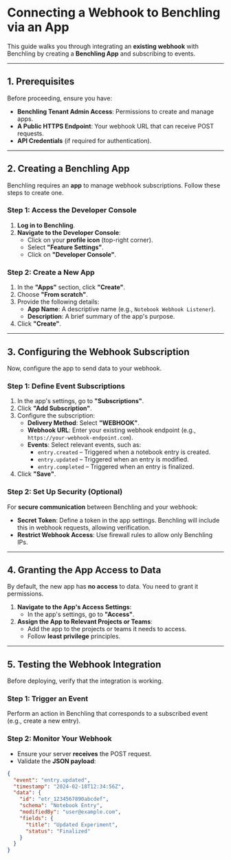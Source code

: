 # **Connecting a Webhook to Benchling via an App**

This guide walks you through integrating an **existing webhook** with Benchling by creating a **Benchling App** and subscribing to events.

---

## **1. Prerequisites**

Before proceeding, ensure you have:

- **Benchling Tenant Admin Access**: Permissions to create and manage apps.
- **A Public HTTPS Endpoint**: Your webhook URL that can receive POST requests.
- **API Credentials** (if required for authentication).

---

## **2. Creating a Benchling App**

Benchling requires an **app** to manage webhook subscriptions. Follow these steps to create one.

### **Step 1: Access the Developer Console**

1. **Log in to Benchling**.
2. **Navigate to the Developer Console**:
   - Click on your **profile icon** (top-right corner).
   - Select **"Feature Settings"**.
   - Click on **"Developer Console"**.

### **Step 2: Create a New App**

1. In the **"Apps"** section, click **"Create"**.
2. Choose **"From scratch"**.
3. Provide the following details:
   - **App Name**: A descriptive name (e.g., `Notebook Webhook Listener`).
   - **Description**: A brief summary of the app's purpose.
4. Click **"Create"**.

---

## **3. Configuring the Webhook Subscription**

Now, configure the app to send data to your webhook.

### **Step 1: Define Event Subscriptions**

1. In the app's settings, go to **"Subscriptions"**.
2. Click **"Add Subscription"**.
3. Configure the subscription:
   - **Delivery Method**: Select **"WEBHOOK"**.
   - **Webhook URL**: Enter your existing webhook endpoint (e.g., `https://your-webhook-endpoint.com`).
   - **Events**: Select relevant events, such as:
     - `entry.created` – Triggered when a notebook entry is created.
     - `entry.updated` – Triggered when an entry is modified.
     - `entry.completed` – Triggered when an entry is finalized.
4. Click **"Save"**.

### **Step 2: Set Up Security (Optional)**

For **secure communication** between Benchling and your webhook:

- **Secret Token**: Define a token in the app settings. Benchling will include this in webhook requests, allowing verification.
- **Restrict Webhook Access**: Use firewall rules to allow only Benchling IPs.

---

## **4. Granting the App Access to Data**

By default, the new app has **no access** to data. You need to grant it permissions.

1. **Navigate to the App's Access Settings**:
   - In the app's settings, go to **"Access"**.
2. **Assign the App to Relevant Projects or Teams**:
   - Add the app to the projects or teams it needs to access.
   - Follow **least privilege** principles.

---

## **5. Testing the Webhook Integration**

Before deploying, verify that the integration is working.

### **Step 1: Trigger an Event**

Perform an action in Benchling that corresponds to a subscribed event (e.g., create a new entry).

### **Step 2: Monitor Your Webhook**

- Ensure your server **receives** the POST request.
- Validate the **JSON payload**:

```json
{
  "event": "entry.updated",
  "timestamp": "2024-02-18T12:34:56Z",
  "data": {
    "id": "etr_1234567890abcdef",
    "schema": "Notebook Entry",
    "modifiedBy": "user@example.com",
    "fields": {
      "title": "Updated Experiment",
      "status": "Finalized"
    }
  }
}
```
